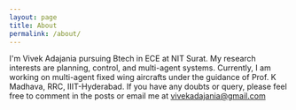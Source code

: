 ```yaml
---
layout: page
title: About
permalink: /about/
---
```


I'm Vivek Adajania pursuing Btech in ECE at NIT Surat. My research interests are planning, control, and multi-agent systems. Currently, I am working on multi-agent fixed wing aircrafts under the guidance of Prof. K Madhava, RRC, IIIT-Hyderabad. If you have any doubts or query, please feel free to comment in the posts or email me at [vivekadajania@gmail.com](mailto:vivekadajania@gmail.com) 
